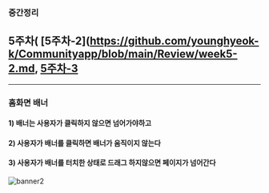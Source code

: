 ### 중간정리

## 5주차( [5주차-2](https://github.com/younghyeok-k/Communityapp/blob/main/Review/week5-2.md, [5주차-3](https://github.com/younghyeok-k/Communityapp/blob/main/Review/week5-3.md)
--------------------------
### 홈화면 배너
#### 1) 배너는 사용자가 클릭하지 않으면 넘어가야하고 
#### 2) 사용자가 배너를 클릭하면 배너가 움직이지 않는다
#### 3) 사용자가 배너를 터치한 상태로 드래그 하지않으면 페이지가 넘어간다
![banner2](https://user-images.githubusercontent.com/97229292/163377438-24b5ffb8-d243-498d-9076-fc7d68159d93.gif)
